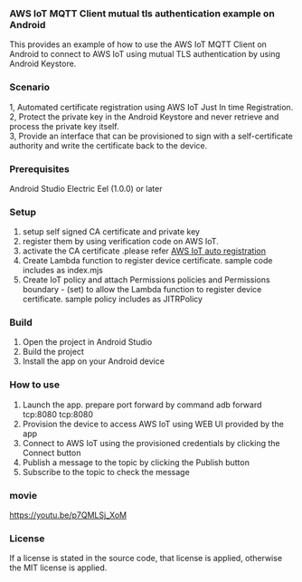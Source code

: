 ### AWS IoT MQTT Client mutual tls authentication example on Android

This provides an example of how to use the AWS IoT MQTT Client on Android to connect to AWS IoT using mutual TLS authentication by using Android Keystore.

### Scenario
1, Automated certificate registration using AWS IoT Just In time Registration.  
2, Protect the private key in the Android Keystore and never retrieve and process the private key itself.  
3, Provide an interface that can be provisioned to sign with a self-certificate authority and write the certificate back to the device.  

### Prerequisites
Android Studio Electric Eel (1.0.0) or later

### Setup
1. setup self signed CA certificate and private key
2. register them by using verification code on AWS IoT.
3. activate the CA certificate .please refer [AWS IoT auto registration](https://docs.aws.amazon.com/ja_jp/iot/latest/developerguide/auto-register-device-cert.html)
4. Create Lambda function to register device certificate.
sample code includes as index.mjs
5. Create IoT policy and attach Permissions policies and Permissions boundary - (set) to allow the Lambda function to register device certificate.
sample policy includes as JITRPolicy

### Build
1. Open the project in Android Studio
2. Build the project
3. Install the app on your Android device

### How to use
1. Launch the app. prepare port forward by command adb forward tcp:8080 tcp:8080
2. Provision the device to access AWS IoT using WEB UI provided by the app
3. Connect to AWS IoT using the provisioned credentials by clicking the Connect button
4. Publish a message to the topic by clicking the Publish button
5. Subscribe to the topic to check the message

### movie
https://youtu.be/p7QMLSj_XoM

### License
If a license is stated in the source code, that license is applied, otherwise the MIT license is applied.






